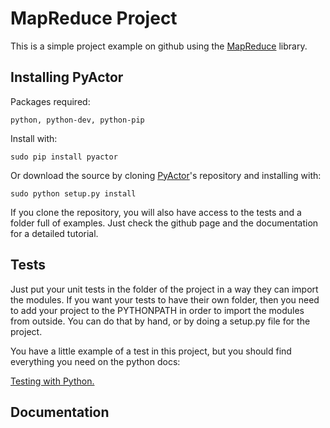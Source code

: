 # MapReduce Project 

This is a simple project example on github using the
[MapReduce](https://github.com/jorditoda/MapReduce) library.

## Installing PyActor

Packages required:

    python, python-dev, python-pip

Install with:

    sudo pip install pyactor

Or download the source by cloning [PyActor](https://github.com/pedrotgn/pyactor)'s
repository and installing with:

    sudo python setup.py install

If you clone the repository, you will also have access to the tests and a folder
full of examples. Just check the github page and the documentation for a detailed
tutorial.

## Tests

Just put your unit tests in the folder of the project in a way they can import
the modules. If you want your tests to have their own folder, then you need to
add your project to the PYTHONPATH in order to import the modules from outside.
You can do that by hand, or by doing a setup.py file for the project.

You have a little example of a test in this project, but you should find
everything you need on the python docs:

[Testing with Python.](https://docs.python.org/2/library/unittest.html)

## Documentation
